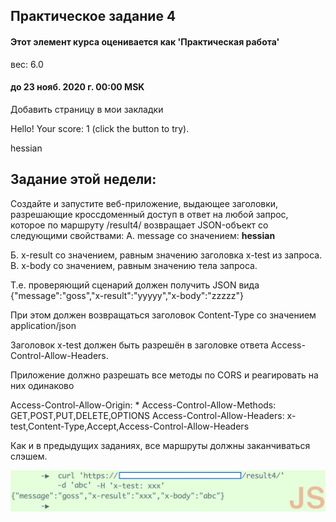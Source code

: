 ## Практическое задание 4

#### Этот элемент курса оценивается как 'Практическая работа'
вес: 6.0

#### до 23 нояб. 2020 г. 00:00 MSK

Добавить страницу в мои закладки

Hello! Your score: 1 (click the button to try).

hessian

## Задание этой недели:

Создайте и запустите веб\-приложение, выдающее заголовки, разрешающие кроссдоменный доступ в ответ на любой запрос, которое по маршруту /result4/ возвращает JSON\-объект со следующими свойствами:
A. message со значением: **hessian**

Б. x\-result со значением, равным значению заголовка x\-test из запроса.
В. x\-body со значением, равным значению тела запроса.

Т.е. проверяющий сценарий должен получить JSON вида {"message":"goss","x\-result":"yyyyy","x\-body":"zzzzz"}

При этом должен возвращаться заголовок Content\-Type со значением application/json

Заголовок x\-test должен быть разрешён в заголовке ответа Access\-Control\-Allow\-Headers.

Приложение должно разрешать все методы по CORS и реагировать на них одинаково

Access\-Control\-Allow\-Origin: \*
Access\-Control\-Allow\-Methods: GET,POST,PUT,DELETE,OPTIONS
Access\-Control\-Allow\-Headers: x\-test,Content\-Type,Accept,Access\-Control\-Allow\-Headers

Как и в предыдущих заданиях, все маршруты должны заканчиваться слэшем.

![Как это выглядит](./week4.png)
